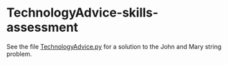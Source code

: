 # TechnologyAdvice-skills-assessment

See the file <a href="https://github.com/nch66862/TechnologyAdvice-skills-assessment/blob/main/TechnologyAdvice.py">TechnologyAdvice.py</a> for a solution to the John and Mary string problem.
